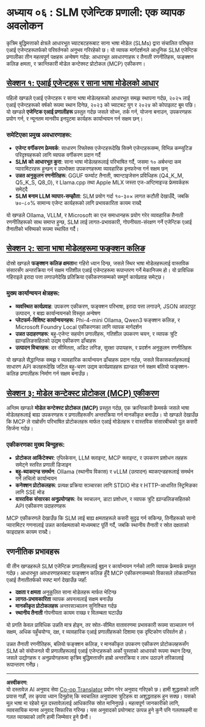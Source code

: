 <!--
CO_OP_TRANSLATOR_METADATA:
{
  "original_hash": "b17bf7f849519fac995c24ab9e2d0be8",
  "translation_date": "2025-09-17T20:20:01+00:00",
  "source_file": "Module06/README.md",
  "language_code": "ne"
}
-->
# अध्याय ०६ : SLM एजेन्टिक प्रणाली: एक व्यापक अवलोकन

कृत्रिम बुद्धिमत्ताको क्षेत्रले आधारभूत च्याटबटहरूबाट साना भाषा मोडेल (SLMs) द्वारा संचालित परिष्कृत एआई एजेन्टहरूतर्फको परिवर्तनको अनुभव गरिरहेको छ। यो व्यापक मार्गदर्शनले आधुनिक SLM एजेन्टिक प्रणालीका तीन महत्वपूर्ण पक्षहरू अन्वेषण गर्दछ: आधारभूत अवधारणाहरू र तैनाती रणनीतिहरू, फङ्क्शन कलिङ क्षमता, र क्रान्तिकारी मोडेल कन्टेक्स्ट प्रोटोकल (MCP) एकीकरण।

## [सेक्शन १: एआई एजेन्टहरू र साना भाषा मोडेलको आधार](./01.IntroduceAgent.md)

पहिलो खण्डले एआई एजेन्टहरू र साना भाषा मोडेलहरूको आधारभूत समझ स्थापना गर्दछ, २०२५ लाई एआई एजेन्टहरूको वर्षको रूपमा स्थान दिनेछ, २०२३ को च्याटबट युग र २०२४ को कोपाइलट बूम पछि। यो खण्डले **एजेन्टिक एआई प्रणालीहरू** प्रस्तुत गर्दछ जसले सोच्न, तर्क गर्न, योजना बनाउन, उपकरणहरू प्रयोग गर्न, र न्यूनतम मानवीय इनपुटमा कार्यहरू कार्यान्वयन गर्न सक्षम छन्।

### समेटिएका प्रमुख अवधारणाहरू:
- **एजेन्ट वर्गीकरण फ्रेमवर्क**: साधारण रिफ्लेक्स एजेन्टहरूदेखि सिक्ने एजेन्टहरूसम्म, विभिन्न कम्प्युटिङ परिदृश्यहरूको लागि व्यापक वर्गीकरण प्रदान गर्दै
- **SLM को आधारभूत कुरा**: साना भाषा मोडेलहरूलाई परिभाषित गर्दै, जसमा १० अर्बभन्दा कम प्यारामिटरहरू हुन्छन् र उपभोक्ता उपकरणहरूमा व्यावहारिक इनफरेन्स गर्न सक्षम छन्
- **उन्नत अनुकूलन रणनीतिहरू**: GGUF फर्म्याट तैनाती, क्वान्टाइजेसन प्रविधिहरू (Q4_K_M, Q5_K_S, Q8_0), र Llama.cpp तथा Apple MLX जस्ता एज-अप्टिमाइज्ड फ्रेमवर्कहरू समेट्दै
- **SLM बनाम LLM व्यापार-सम्झौता**: SLM प्रयोग गर्दा १०-३०× लागत कटौती देखाउँदै, जबकि ७०-८०% सामान्य एजेन्ट कार्यहरूको लागि प्रभावकारिता कायम राख्दै

यो खण्डले Ollama, VLLM, र Microsoft का एज समाधानहरू प्रयोग गरेर व्यावहारिक तैनाती रणनीतिहरूको साथ समाप्त हुन्छ, SLM लाई लागत-प्रभावकारी, गोपनीयता-संरक्षण गर्ने एजेन्टिक एआई तैनातीको भविष्यको रूपमा स्थापित गर्दै।

## [सेक्शन २: साना भाषा मोडेलहरूमा फङ्क्शन कलिङ](./02.FunctionCalling.md)

दोस्रो खण्डले **फङ्क्शन कलिङ क्षमता**मा गहिरो ध्यान दिन्छ, जसले स्थिर भाषा मोडेलहरूलाई वास्तविक संसारसँग अन्तरक्रिया गर्न सक्षम गतिशील एआई एजेन्टहरूमा रूपान्तरण गर्ने मेकानिजम हो। यो प्राविधिक गहिराइले इरादा पत्ता लगाउनेदेखि प्रतिक्रिया एकीकरणसम्मको सम्पूर्ण कार्यप्रवाह समेट्छ।

### मुख्य कार्यान्वयन क्षेत्रहरू:
- **व्यवस्थित कार्यप्रवाह**: उपकरण एकीकरण, फङ्क्शन परिभाषा, इरादा पत्ता लगाउने, JSON आउटपुट उत्पादन, र बाह्य कार्यान्वयनको विस्तृत अन्वेषण
- **प्लेटफर्म-विशिष्ट कार्यान्वयनहरू**: Phi-4-mini Ollama, Qwen3 फङ्क्शन कलिङ, र Microsoft Foundry Local एकीकरणका लागि व्यापक मार्गदर्शन
- **उन्नत उदाहरणहरू**: बहु-एजेन्ट सहयोग प्रणालीहरू, गतिशील उपकरण चयन, र व्यापक त्रुटि ह्यान्डलिङसहितको उद्यम एकीकरण ढाँचाहरू
- **उत्पादन विचारहरू**: दर सीमितता, अडिट लगिङ, सुरक्षा उपायहरू, र प्रदर्शन अनुकूलन रणनीतिहरू

यो खण्डले सैद्धान्तिक समझ र व्यावहारिक कार्यान्वयन ढाँचाहरू प्रदान गर्दछ, जसले विकासकर्ताहरूलाई साधारण API कलहरूदेखि जटिल बहु-चरण उद्यम कार्यप्रवाहहरू ह्यान्डल गर्न सक्षम बलियो फङ्क्शन-कलिङ प्रणालीहरू निर्माण गर्न सक्षम बनाउँछ।

## [सेक्शन ३: मोडेल कन्टेक्स्ट प्रोटोकल (MCP) एकीकरण](./03.IntroduceMCP.md)

अन्तिम खण्डले **मोडेल कन्टेक्स्ट प्रोटोकल (MCP)** प्रस्तुत गर्दछ, एक क्रान्तिकारी फ्रेमवर्क जसले भाषा मोडेलहरूलाई बाह्य उपकरणहरू र प्रणालीहरूसँग अन्तरक्रिया गर्न मानकीकृत बनाउँछ। यो खण्डले देखाउँछ कि MCP ले राम्रोसँग परिभाषित प्रोटोकलहरू मार्फत एआई मोडेलहरू र वास्तविक संसारबीचको पुल कसरी सिर्जना गर्दछ।

### एकीकरणका मुख्य बिन्दुहरू:
- **प्रोटोकल आर्किटेक्चर**: एप्लिकेसन, LLM क्लाइन्ट, MCP क्लाइन्ट, र उपकरण प्रशोधन तहहरू समेट्ने स्तरित प्रणाली डिजाइन
- **बहु-ब्याकएन्ड समर्थन**: Ollama (स्थानीय विकास) र vLLM (उत्पादन) ब्याकएन्डहरूलाई समर्थन गर्ने लचिलो कार्यान्वयन
- **कनेक्शन प्रोटोकलहरू**: प्रत्यक्ष प्रक्रिया सञ्चारका लागि STDIO मोड र HTTP-आधारित स्ट्रिमिङका लागि SSE मोड
- **वास्तविक संसारका अनुप्रयोगहरू**: वेब स्वचालन, डाटा प्रशोधन, र व्यापक त्रुटि ह्यान्डलिङसहितको API एकीकरण उदाहरणहरू

MCP एकीकरणले देखाउँछ कि SLM लाई बाह्य क्षमताहरूले कसरी सुदृढ गर्न सकिन्छ, तिनीहरूको सानो प्यारामिटर गणनालाई उन्नत कार्यक्षमताको माध्यमबाट पूर्ति गर्दै, जबकि स्थानीय तैनाती र स्रोत दक्षताको फाइदाहरू कायम राख्दै।

## रणनीतिक प्रभावहरू

यी तीन खण्डहरूले SLM एजेन्टिक प्रणालीहरूलाई बुझ्न र कार्यान्वयन गर्नको लागि व्यापक फ्रेमवर्क प्रस्तुत गर्दछ। आधारभूत अवधारणाहरूबाट फङ्क्शन कलिङ हुँदै MCP एकीकरणसम्मको विकासले लोकतान्त्रित एआई तैनातीतर्फको स्पष्ट मार्ग देखाउँछ जहाँ:

- **दक्षता र क्षमता** अनुकूलित साना मोडेलहरू मार्फत भेटिन्छ
- **लागत-प्रभावकारिता** व्यापक अपनत्वलाई सक्षम बनाउँछ
- **मानकीकृत प्रोटोकलहरू** अन्तरसञ्चालन सुनिश्चित गर्दछ
- **स्थानीय तैनाती** गोपनीयता कायम राख्छ र विलम्बता घटाउँछ

यो प्रगति केवल प्राविधिक उन्नति मात्र होइन, तर स्रोत-सीमित वातावरणमा प्रभावकारी रूपमा सञ्चालन गर्न सक्षम, अधिक पहुँचयोग्य, दक्ष, र व्यावहारिक एआई प्रणालीहरूको दिशामा एक दृष्टिकोण परिवर्तन हो।

उन्नत तैनाती रणनीतिहरू, बलियो फङ्क्शन कलिङ, र मानकीकृत उपकरण एकीकरण प्रोटोकलहरूसँग SLM को संयोजनले यी प्रणालीहरूलाई एआई एजेन्टहरूको अर्को पुस्ताको आधारको रूपमा स्थान दिन्छ, जसले उद्योगहरू र अनुप्रयोगहरूमा कृत्रिम बुद्धिमत्तासँग हाम्रो अन्तरक्रिया र लाभ उठाउने तरिकालाई रूपान्तरण गर्नेछ।

---

**अस्वीकरण**:  
यो दस्तावेज़ AI अनुवाद सेवा [Co-op Translator](https://github.com/Azure/co-op-translator) प्रयोग गरेर अनुवाद गरिएको छ। हामी शुद्धताको लागि प्रयास गर्छौं, तर कृपया ध्यान दिनुहोस् कि स्वचालित अनुवादमा त्रुटिहरू वा अशुद्धताहरू हुन सक्छ। यसको मूल भाषा मा रहेको मूल दस्तावेज़लाई आधिकारिक स्रोत मानिनुपर्छ। महत्वपूर्ण जानकारीको लागि, व्यावसायिक मानव अनुवाद सिफारिस गरिन्छ। यस अनुवादको प्रयोगबाट उत्पन्न हुने कुनै पनि गलतफहमी वा गलत व्याख्याको लागि हामी जिम्मेवार हुने छैनौं।